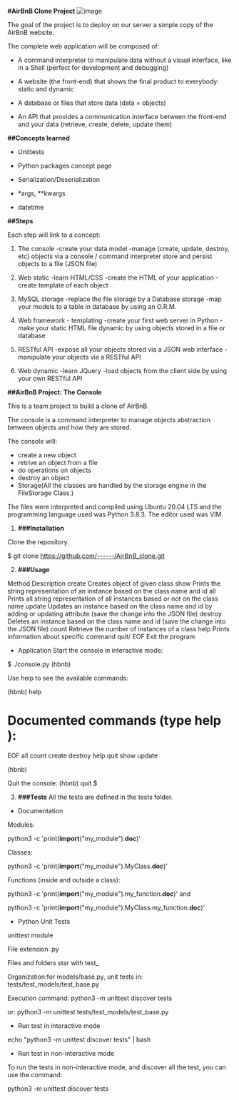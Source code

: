 **#AirBnB Clone Project**
![image](https://user-images.githubusercontent.com/99338832/224989645-2aa6247d-7b73-48bd-b755-2149e45582c1.png)


The goal of the project is to deploy on our server a simple copy of the AirBnB website.

The complete web application will be composed of:

- A command interpreter to manipulate data without a visual interface, like in a Shell (perfect for development and debugging)

- A website (the front-end) that shows the final product to everybody: static and dynamic

- A database or files that store data (data = objects)

- An API that provides a communication interface between the front-end and your data (retrieve, create, delete, update them)


**##Concepts learned**

- Unittests

- Python packages concept page

- Serialization/Deserialization

- *args, **kwargs

- datetime


**##Steps**

Each step will link to a concept:

1. The console
-create your data model
-manage (create, update, destroy, etc) objects via a console / command interpreter
store and persist objects to a file (JSON file)

2. Web static
-learn HTML/CSS
-create the HTML of your application
-create template of each object

3. MySQL storage
-replace the file storage by a Database storage
-map your models to a table in database by using an O.R.M.

4. Web framework - templating
-create your first web server in Python
-make your static HTML file dynamic by using objects stored in a file or database

5. RESTful API
-expose all your objects stored via a JSON web interface
-manipulate your objects via a RESTful API

6. Web dynamic
-learn JQuery
-load objects from the client side by using your own RESTful API



**##AirBnB Project: The Console**

This is a team project to build a clone of AirBnB.

The console is a command interpreter to manage objects abstraction between objects and how they are stored.

The console will:

- create a new object
- retrive an object from a file
- do operations on objects
- destroy an object
- Storage(All the classes are handled by the storage engine in the FileStorage Class.)

The files were interpreted and compiled using Ubuntu 20.04 LTS and the  programming language used was Python 3.8.3. 
The editor used was VIM.


1. **###Installation**

Clone the repository.

$ git clone https://github.com/------/AirBnB_clone.git


2. **###Usage**

Method	Description
create	Creates object of given class
show	Prints the string representation of an instance based on the class name and id
all	Prints all string representation of all instances based or not on the class name
update	Updates an instance based on the class name and id by adding or updating attribute (save the change into the JSON file)
destroy	Deletes an instance based on the class name and id (save the change into the JSON file)
count	Retrieve the number of instances of a class
help	Prints information about specific command
quit/ EOF	Exit the program

- Application
Start the console in interactive mode:

$ ./console.py
(hbnb)

Use help to see the available commands:

(hbnb) help

Documented commands (type help <topic>):
========================================
EOF  all  count  create  destroy  help  quit  show  update

(hbnb)

Quit the console:
(hbnb) quit
$


3. **###Tests**
All the tests are defined in the tests folder.

- Documentation

Modules:

python3 -c 'print(__import__("my_module").__doc__)'

Classes:

python3 -c 'print(__import__("my_module").MyClass.__doc__)'

Functions (inside and outside a class):

python3 -c 'print(__import__("my_module").my_function.__doc__)'
and

python3 -c 'print(__import__("my_module").MyClass.my_function.__doc__)'

- Python Unit Tests

unittest module

File extension .py

Files and folders star with test_

Organization:for models/base.py, unit tests in: tests/test_models/test_base.py

Execution command: python3 -m unittest discover tests

or: python3 -m unittest tests/test_models/test_base.py

- Run test in interactive mode

echo "python3 -m unittest discover tests" | bash

- Run test in non-interactive mode

To run the tests in non-interactive mode, and discover all the test, you can use the command:

python3 -m unittest discover tests
